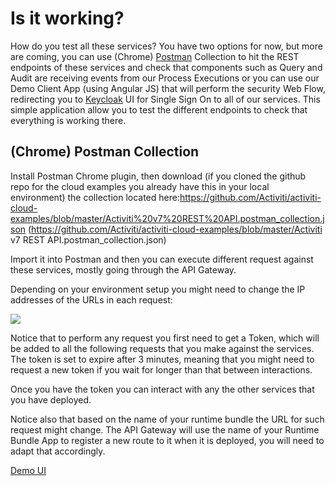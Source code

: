 # Is it working?

How do you test all these services? You have two options for now, but more are coming, you can use \(Chrome\) [Postman](https://www.getpostman.com) Collection to hit the REST endpoints of these services and check that components such as Query and Audit are receiving events from our Process Executions or you can use our Demo Client App \(using Angular JS\) that will perform the security Web Flow, redirecting you to [Keycloak](http://www.keycloak.org/) UI for Single Sign On to all of our services. This simple application allow you to test the different endpoints to check that everything is working there.

## \(Chrome\) Postman Collection

Install Postman Chrome plugin, then download \(if you cloned the github repo for the cloud examples you already have this in your local environment\) the collection located here:https://github.com/Activiti/activiti-cloud-examples/blob/master/Activiti%20v7%20REST%20API.postman_collection.json (https://github.com/Activiti/activiti-cloud-examples/blob/master/Activiti v7 REST API.postman_collection.json)

Import it into Postman and then you can execute different request against these services, mostly going through the API Gateway.

Depending on your environment setup you might need to change the IP addresses of the URLs in each request:

[![](https://salaboy.files.wordpress.com/2017/09/screen-shot-2017-09-10-at-12-00-28.png?w=960)](http://salaboy.com/2017/09/11/activiti-cloud-meets-kubernetes-and-they-like-each-other/screen-shot-2017-09-10-at-12-00-28/)

Notice that to perform any request you first need to get a Token, which will be added to all the following requests that you make against the services. The token is set to expire after 3 minutes, meaning that you might need to request a new token if you wait for longer than that between interactions.

Once you have the token you can interact with any the other services that you have deployed.

Notice also that based on the name of your runtime bundle the URL for such request might change. The API Gateway will use the name of your Runtime Bundle App to register a new route to it when it is deployed, you will need to adapt that accordingly.


[Demo UI](demo-ui.md)
